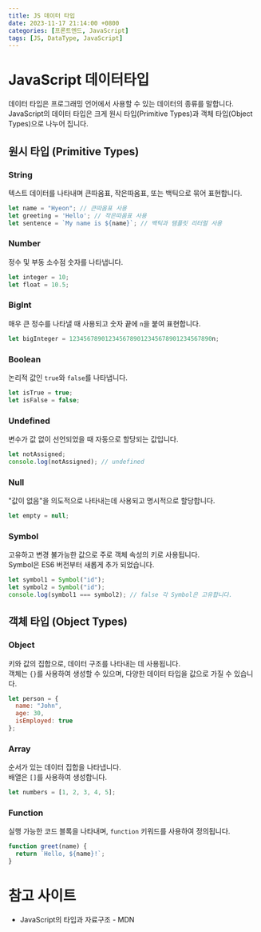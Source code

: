 ```yaml
---
title: JS 데이터 타입
date: 2023-11-17 21:14:00 +0800
categories: [프론트엔드, JavaScript]
tags: [JS, DataType, JavaScript]
---
```



# JavaScript 데이터타입

데이터 타입은 프로그래밍 언어에서 사용할 수 있는 데이터의 종류를 말합니다.  
JavaScript의 데이터 타입은 크게 원시 타입(Primitive Types)과 객체 타입(Object Types)으로 나누어 집니다. 


## 원시 타입 (Primitive Types)

### String
텍스트 데이터를 나타내며 큰따옴표, 작은따옴표, 또는 백틱으로 묶어 표현합니다.
```javascript
let name = "Hyeon"; // 큰따옴표 사용
let greeting = 'Hello'; // 작은따옴표 사용
let sentence = `My name is ${name}`; // 백틱과 템플릿 리터럴 사용
```

### Number
정수 및 부동 소수점 숫자를 나타냅니다.
```javascript
let integer = 10;
let float = 10.5;
```

### BigInt
매우 큰 정수를 나타낼 때 사용되고 숫자 끝에 `n`을 붙여 표현합니다.
```javascript
let bigInteger = 1234567890123456789012345678901234567890n;
```

### Boolean
논리적 값인 `true`와 `false`를 나타냅니다.
```javascript
let isTrue = true;
let isFalse = false;
```

### Undefined
변수가 값 없이 선언되었을 때 자동으로 할당되는 값입니다.
```javascript
let notAssigned;
console.log(notAssigned); // undefined
```

### Null
"값이 없음"을 의도적으로 나타내는데 사용되고 명시적으로 할당합니다.
```javascript
let empty = null;
```

### Symbol
고유하고 변경 불가능한 값으로 주로 객체 속성의 키로 사용됩니다.  
Symbol은 ES6 버전부터 새롭게 추가 되었습니다.
```javascript
let symbol1 = Symbol("id");
let symbol2 = Symbol("id");
console.log(symbol1 === symbol2); // false 각 Symbol은 고유합니다.
```


## 객체 타입 (Object Types)

### Object
키와 값의 집합으로, 데이터 구조를 나타내는 데 사용됩니다.   
객체는 `{}`를 사용하여 생성할 수 있으며, 다양한 데이터 타입을 값으로 가질 수 있습니다.
```javascript
let person = {
  name: "John",
  age: 30,
  isEmployed: true
};
```

### Array
순서가 있는 데이터 집합을 나타냅니다.   
배열은 `[]`를 사용하여 생성합니다.  
```javascript
let numbers = [1, 2, 3, 4, 5];
```

### Function
실행 가능한 코드 블록을 나타내며, `function` 키워드를 사용하여 정의됩니다.
```javascript
function greet(name) {
  return `Hello, ${name}!`;
}
```
  
  
# 참고 사이트
- <a src="https://developer.mozilla.org/ko/docs/Web/JavaScript/Data_structures" target="_blank">JavaScript의 타입과 자료구조 - MDN</a>